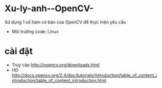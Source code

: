 # Xu-ly-anh--OpenCV-
Sử dụng 1 số hàm cơ bản của OpenCV để thực hiện yêu cầu
- Môi trường code: Linux
# cài đặt
- Truy cập http://opencv.org/downloads.html
- HD http://docs.opencv.org/2.4/doc/tutorials/introduction/table_of_content_introduction/table_of_content_introduction.html
